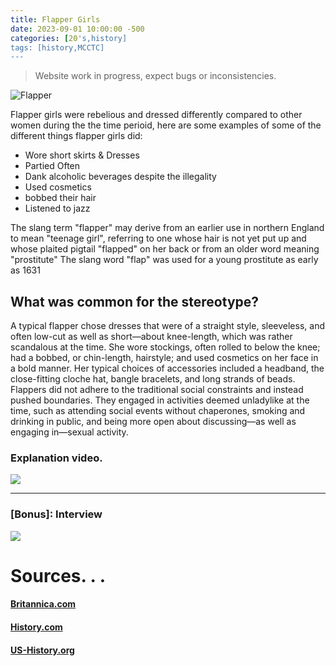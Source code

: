 ```yaml
---
title: Flapper Girls
date: 2023-09-01 10:00:00 -500
categories: [20's,history]
tags: [history,MCCTC]
---
```

> Website work in progress, expect bugs or inconsistencies.

![Flapper](https://www.thoughtco.com/thmb/UM4iZNJmlumfKexbRowxR7rOxIM=/1500x0/filters:no_upscale():max_bytes(150000):strip_icc()/Flappers1920s-58a346bd3df78c4758d56c59.jpg)

Flapper girls were rebelious and dressed differently compared to other women during the the time perioid, here are some examples of some of the different things flapper girls did:

* Wore short skirts & Dresses
* Partied Often
* Dank alcoholic beverages despite the illegality 
* Used cosmetics
* bobbed their hair
* Listened to jazz

The slang term "flapper" may derive from an earlier use in northern England to mean "teenage girl", referring to one whose hair is not yet put up and whose plaited pigtail "flapped" on her back or from an older word meaning "prostitute" The slang word "flap" was used for a young prostitute as early as 1631

## What was common for the stereotype?

A typical flapper chose dresses that were of a straight style, sleeveless, and often low-cut as well as short—about knee-length, which was rather scandalous at the time. She wore stockings, often rolled to below the knee; had a bobbed, or chin-length, hairstyle; and used cosmetics on her face in a bold manner. Her typical choices of accessories included a headband, the close-fitting cloche hat, bangle bracelets, and long strands of beads. Flappers did not adhere to the traditional social constraints and instead pushed boundaries. They engaged in activities deemed unladylike at the time, such as attending social events without chaperones, smoking and drinking in public, and being more open about discussing—as well as engaging in—sexual activity.

### Explanation video.

![](https://vimeo.com/922453085?width=700&height=500)

---

### [Bonus]: Interview

![](https://vimeo.com/922501156?width=700&height=500)


# Sources. . .

#### <a href="https://www.britannica.com/topic/flapper">Britannica.com</a>
#### <a href="https://www.history.com/topics/roaring-twenties/flappers">History.com</a>
#### <a href="https://www.ushistory.org/us/46d.asp">US-History.org</a>
